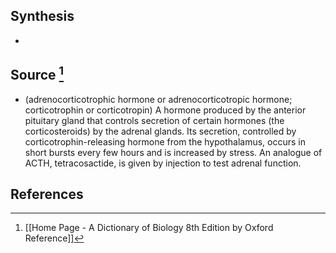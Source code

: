 ## Synthesis
- 
## Source [^1]
- (adrenocorticotrophic hormone or adrenocorticotropic hormone; corticotrophin or corticotropin) A hormone produced by the anterior pituitary gland that controls secretion of certain hormones (the corticosteroids) by the adrenal glands. Its secretion, controlled by corticotrophin-releasing hormone from the hypothalamus, occurs in short bursts every few hours and is increased by stress. An analogue of ACTH, tetracosactide, is given by injection to test adrenal function.
## References

[^1]: [[Home Page - A Dictionary of Biology 8th Edition by Oxford Reference]]